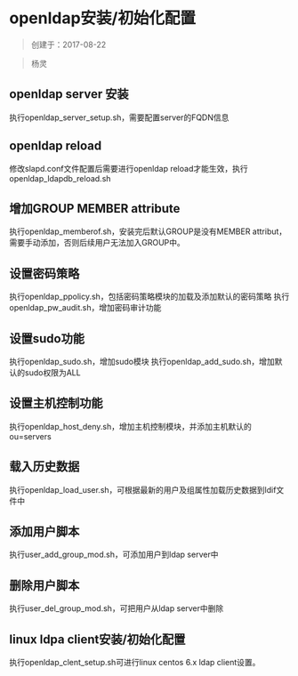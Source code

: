 # openldap安装/初始化配置

>  创建于：2017-08-22

>  杨灵

## openldap server 安装
执行openldap_server_setup.sh，需要配置server的FQDN信息

## openldap reload
修改slapd.conf文件配置后需要进行openldap reload才能生效，执行openldap_ldapdb_reload.sh

## 增加GROUP MEMBER attribute
执行openldap_memberof.sh，安装完后默认GROUP是没有MEMBER attribut，需要手动添加，否则后续用户无法加入GROUP中。

## 设置密码策略
执行openldap_ppolicy.sh，包括密码策略模块的加载及添加默认的密码策略
执行openldap_pw_audit.sh，增加密码审计功能

## 设置sudo功能
执行openldap_sudo.sh，增加sudo模块
执行openldap_add_sudo.sh，增加默认的sudo权限为ALL

## 设置主机控制功能
执行openldap_host_deny.sh，增加主机控制模块，并添加主机默认的ou=servers

## 载入历史数据
执行openldap_load_user.sh，可根据最新的用户及组属性加载历史数据到ldif文件中

## 添加用户脚本
执行user_add_group_mod.sh，可添加用户到ldap server中

## 删除用户脚本
执行user_del_group_mod.sh，可把用户从ldap server中删除

## linux ldpa client安装/初始化配置
执行openldap_clent_setup.sh可进行linux centos 6.x ldap client设置。

